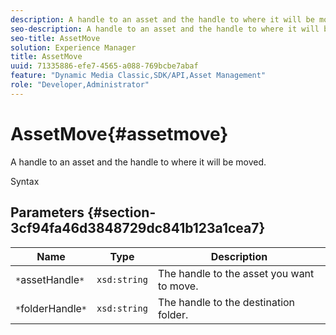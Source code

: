 ```yaml
---
description: A handle to an asset and the handle to where it will be moved.
seo-description: A handle to an asset and the handle to where it will be moved.
seo-title: AssetMove
solution: Experience Manager
title: AssetMove
uuid: 71335886-efe7-4565-a088-769bcbe7abaf
feature: "Dynamic Media Classic,SDK/API,Asset Management"
role: "Developer,Administrator"
---
```


# AssetMove{#assetmove}

A handle to an asset and the handle to where it will be moved.

 Syntax 

## Parameters {#section-3cf94fa46d3848729dc841b123a1cea7}

|  Name  | Type  | Description  |
|---|---|---|
|  `*`assetHandle`*`  | `xsd:string`  | The handle to the asset you want to move.  |
|  `*`folderHandle`*`  | `xsd:string`  | The handle to the destination folder.  |

